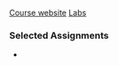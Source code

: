 [Course website](http://www.cs.cmu.edu/afs/cs/academic/class/15213-f15/www/schedule.html)
[Labs](http://csapp.cs.cmu.edu/3e/labs.html)

### Selected Assignments
- 

